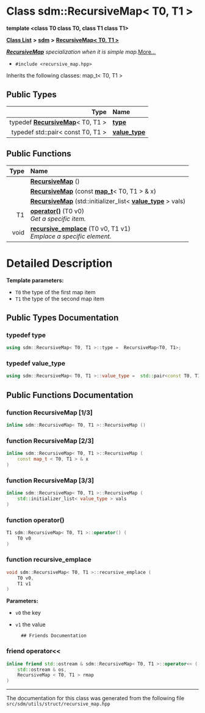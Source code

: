 
<NavBar active_item_id="2"/>

# Class sdm::RecursiveMap&lt; T0, T1 &gt;

**template &lt;class T0 class T0, class T1 class T1&gt;**


[**Class List**](annotated.md) **>** [**sdm**](namespacesdm.md) **>** [**RecursiveMap&lt; T0, T1 &gt;**](classsdm_1_1RecursiveMap_3_01T0_00_01T1_01_4.md)



[_**RecursiveMap**_](classsdm_1_1RecursiveMap.md) _specialization when it is simple map._[More...](#detailed-description)

* `#include <recursive_map.hpp>`



Inherits the following classes: map_t< T0, T1 >








## Public Types

| Type | Name |
| ---: | :--- |
| typedef [**RecursiveMap**](classsdm_1_1RecursiveMap.md)&lt; T0, T1 &gt; | [**type**](classsdm_1_1RecursiveMap_3_01T0_00_01T1_01_4.md#typedef-type)  <br> |
| typedef std::pair&lt; const T0, T1 &gt; | [**value\_type**](classsdm_1_1RecursiveMap_3_01T0_00_01T1_01_4.md#typedef-value-type)  <br> |




## Public Functions

| Type | Name |
| ---: | :--- |
|   | [**RecursiveMap**](classsdm_1_1RecursiveMap_3_01T0_00_01T1_01_4.md#function-recursivemap-1-3) () <br> |
|   | [**RecursiveMap**](classsdm_1_1RecursiveMap_3_01T0_00_01T1_01_4.md#function-recursivemap-2-3) (const [**map\_t**](recursive__map_8hpp.md#typedef-map-t)&lt; T0, T1 &gt; & x) <br> |
|   | [**RecursiveMap**](classsdm_1_1RecursiveMap_3_01T0_00_01T1_01_4.md#function-recursivemap-3-3) (std::initializer\_list&lt; [**value\_type**](classsdm_1_1RecursiveMap_3_01T0_00_01T1_01_4.md#typedef-value-type) &gt; vals) <br> |
|  T1 | [**operator()**](classsdm_1_1RecursiveMap_3_01T0_00_01T1_01_4.md#function-operator()) (T0 v0) <br>_Get a specific item._  |
|  void | [**recursive\_emplace**](classsdm_1_1RecursiveMap_3_01T0_00_01T1_01_4.md#function-recursive-emplace) (T0 v0, T1 v1) <br>_Emplace a specific element._  |








# Detailed Description




**Template parameters:**


* `T0` the type of the first map item 
* `T1` the type of the second map item 



    
## Public Types Documentation


### typedef type 


```cpp
using sdm::RecursiveMap< T0, T1 >::type =  RecursiveMap<T0, T1>;
```



### typedef value\_type 


```cpp
using sdm::RecursiveMap< T0, T1 >::value_type =  std::pair<const T0, T1>;
```


## Public Functions Documentation


### function RecursiveMap [1/3]


```cpp
inline sdm::RecursiveMap< T0, T1 >::RecursiveMap () 
```



### function RecursiveMap [2/3]


```cpp
inline sdm::RecursiveMap< T0, T1 >::RecursiveMap (
    const map_t < T0, T1 > & x
) 
```



### function RecursiveMap [3/3]


```cpp
inline sdm::RecursiveMap< T0, T1 >::RecursiveMap (
    std::initializer_list< value_type > vals
) 
```



### function operator() 


```cpp
T1 sdm::RecursiveMap< T0, T1 >::operator() (
    T0 v0
) 
```



### function recursive\_emplace 


```cpp
void sdm::RecursiveMap< T0, T1 >::recursive_emplace (
    T0 v0,
    T1 v1
) 
```




**Parameters:**


* `v0` the key 
* `v1` the value 



        ## Friends Documentation



### friend operator&lt;&lt; 


```cpp
inline friend std::ostream & sdm::RecursiveMap< T0, T1 >::operator<< (
    std::ostream & os,
    RecursiveMap < T0, T1 > rmap
) 
```



------------------------------
The documentation for this class was generated from the following file `src/sdm/utils/struct/recursive_map.hpp`